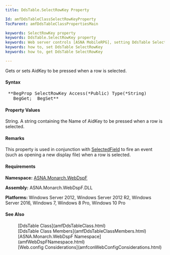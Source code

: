 ```yaml
---
title: DdsTable.SelectRowKey Property

Id: amfDdsTableClassSelectRowKeyProperty
TocParent: amfDdsTableClassPropertiesMain

keywords: SelectRowKey property
keywords: DdsTable.SelectRowKey property
keywords: Web server controls [ASNA MobileRPG], setting DdsTable SelectRowKey
keywords: how to, set DdsTable SelectRowKey
keywords: how to, get DdsTable SelectRowKey

---
```


Gets or sets AidKey to be pressed when a row is selected.

#### Syntax
<pre class="prettyprint"> **BegProp SelectRowKey Access(*Public) Type(*String)
   BegGet;  BegSet** </pre>

#### Property Values
String. A string containing the Name of AidKey to be pressed when a row is selected.

#### Remarks
This property is used in conjunction with [SelectedField](amfDdsTableClassSelectedFieldProperty.html) to fire an event (such as opening a new display file) when a row is selected.

#### Requirements
**Namespace:** [ASNA.Monarch.WebDspF](amfWebDspFNamespace.html)

**Assembly:** ASNA.Monarch.WebDspF.DLL

**Platforms:** Windows Server 2012, Windows Server 2012 R2, Windows Server 2016, Windows 7, Windows 8 Pro, Windows 10 Pro

#### See Also
<dl>
        <dd>[DdsTable Class](amfDdsTableClass.html)</dd>
        <dd>[DdsTable Class Members](amfDdsTableClassMembers.html)</dd>
        <dd>[ASNA.Monarch.WebDspF Namespace](amfWebDspFNamespace.html)</dd>
        <dd>[Web.config Considerations](amfconWebConfigConsiderations.html)</dd>
</dl>

